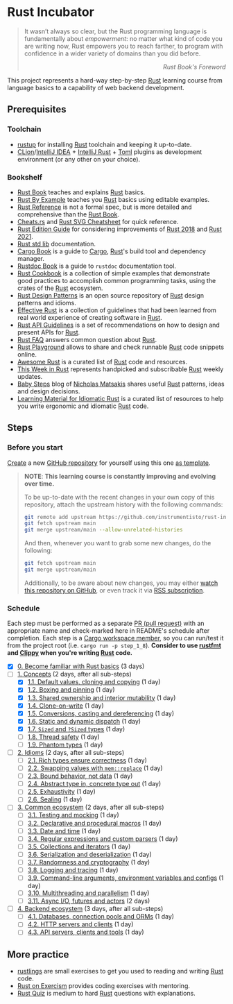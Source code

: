 Rust Incubator
==============

> It wasn’t always so clear, but the Rust programming language is fundamentally about _empowerment_: no matter what kind
> of code you are writing now, Rust empowers you to reach farther, to program with confidence in a wider variety of
> domains than you did before.
_<div align="right">Rust Book's Foreword</div>_

This project represents a hard-way step-by-step [Rust] learning course from language basics to a capability of web
backend development.

## Prerequisites

### Toolchain

- [rustup] for installing [Rust] toolchain and keeping it up-to-date.
- [CLion]/[IntelliJ IDEA] + [IntelliJ Rust] + [Toml][IntelliJ Toml] plugins as development environment (or any other on
  your choice).

### Bookshelf

- [Rust Book] teaches and explains [Rust] basics.
- [Rust By Example] teaches you [Rust] basics using editable examples.
- [Rust Reference] is not a formal spec, but is more detailed and comprehensive than the [Rust Book].
- [Cheats.rs] and [Rust SVG Cheatsheet] for quick reference.
- [Rust Edition Guide] for considering improvements of [Rust 2018] and [Rust 2021].
- [Rust std lib] documentation.
- [Cargo Book] is a guide to [Cargo], [Rust]'s build tool and dependency manager.
- [Rustdoc Book] is a guide to `rustdoc` documentation tool.
- [Rust Cookbook] is a collection of simple examples that demonstrate good practices to accomplish common programming
  tasks, using the crates of the [Rust] ecosystem.
- [Rust Design Patterns] is an open source repository of [Rust] design patterns and idioms.
- [Effective Rust] is a collection of guidelines that had been learned from real world experience of creating software
  in [Rust].
- [Rust API Guidelines] is a set of recommendations on how to design and present APIs for [Rust].
- [Rust FAQ] answers common question about [Rust].
- [Rust Playground] allows to share and check runnable [Rust] code snippets online.
- [Awesome Rust] is a curated list of [Rust] code and resources.
- [This Week in Rust] represents handpicked and subscribable [Rust] weekly updates.
- [Baby Steps] blog of [Nicholas Matsakis](https://github.com/nikomatsakis) shares useful [Rust] patterns, ideas and
  design decisions.
- [Learning Material for Idiomatic Rust] is a curated list of resources to help you write ergonomic and idiomatic [Rust]
  code.

## Steps

### Before you start

[Create][1] a new [GitHub repository] for yourself using this one [as template][11].

> __NOTE__: __This learning course is constantly improving and evolving over time.__
>
> To be up-to-date with the recent changes in your own copy of this repository, attach the upstream history with the
> following commands:
> ```bash
> git remote add upstream https://github.com/instrumentisto/rust-incubator.git
> git fetch upstream main
> git merge upstream/main --allow-unrelated-histories
> ```
> And then, whenever you want to grab some new changes, do the following:
> ```bash
> git fetch upstream main
> git merge upstream/main
> ```
> Additionally, to be aware about new changes, you may either [watch this repository on GitHub][2], or even track it
> via [RSS subscription].

### Schedule

Each step must be performed as a separate [PR (pull request)][PR] with an appropriate name and check-marked here in
README's schedule after completion. Each step is a [Cargo workspace member][13], so you can run/test it from the project
root (i.e. `cargo run -p step_1_8`). __Consider to use [rustfmt] and [Clippy] when you're writing [Rust] code.__

- [x] [0. Become familiar with Rust basics][Step 0] (3 days)
- [ ] [1. Concepts][Step 1] (2 days, after all sub-steps)
    - [x] [1.1. Default values, cloning and copying][Step 1.1] (1 day)
    - [x] [1.2. Boxing and pinning][Step 1.2] (1 day)
    - [x] [1.3. Shared ownership and interior mutability][Step 1.3] (1 day)
    - [x] [1.4. Clone-on-write][Step 1.4] (1 day)
    - [x] [1.5. Conversions, casting and dereferencing][Step 1.5] (1 day)
    - [x] [1.6. Static and dynamic dispatch][Step 1.6] (1 day)
    - [x] [1.7. `Sized` and `?Sized` types][Step 1.7] (1 day)
    - [ ] [1.8. Thread safety][Step 1.8] (1 day)
    - [ ] [1.9. Phantom types][Step 1.9] (1 day)
- [ ] [2. Idioms][Step 2] (2 days, after all sub-steps)
    - [ ] [2.1. Rich types ensure correctness][Step 2.1] (1 day)
    - [ ] [2.2. Swapping values with `mem::replace`][Step 2.2] (1 day)
    - [ ] [2.3. Bound behavior, not data][Step 2.3] (1 day)
    - [ ] [2.4. Abstract type in, concrete type out][Step 2.4] (1 day)
    - [ ] [2.5. Exhaustivity][Step 2.5] (1 day)
    - [ ] [2.6. Sealing][Step 2.6] (1 day)
- [ ] [3. Common ecosystem][Step 3] (2 days, after all sub-steps)
    - [ ] [3.1. Testing and mocking][Step 3.1] (1 day)
    - [ ] [3.2. Declarative and procedural macros][Step 3.2] (1 day)
    - [ ] [3.3. Date and time][Step 3.3] (1 day)
    - [ ] [3.4. Regular expressions and custom parsers][Step 3.4] (1 day)
    - [ ] [3.5. Collections and iterators][Step 3.5] (1 day)
    - [ ] [3.6. Serialization and deserialization][Step 3.6] (1 day)
    - [ ] [3.7. Randomness and cryptography][Step 3.7] (1 day)
    - [ ] [3.8. Logging and tracing][Step 3.8] (1 day)
    - [ ] [3.9. Command-line arguments, environment variables and configs][Step 3.9] (1 day)
    - [ ] [3.10. Multithreading and parallelism][Step 3.10] (1 day)
    - [ ] [3.11. Async I/O, futures and actors][Step 3.11] (2 days)
- [ ] [4. Backend ecosystem][Step 4] (3 days, after all sub-steps)
    - [ ] [4.1. Databases, connection pools and ORMs][Step 4.1] (1 day)
    - [ ] [4.2. HTTP servers and clients][Step 4.2] (1 day)
    - [ ] [4.3. API servers, clients and tools][Step 4.3] (1 day)

## More practice

- [rustlings] are small exercises to get you used to reading and writing [Rust] code.
- [Rust on Exercism] provides coding exercises with mentoring.
- [Rust Quiz] is medium to hard [Rust] questions with explanations.

[Step 0]: 0_basics

[Step 1]: 1_concepts

[Step 1.1]: 1_concepts/1_1_default_clone_copy

[Step 1.2]: 1_concepts/1_2_box_pin

[Step 1.3]: 1_concepts/1_3_rc_cell

[Step 1.4]: 1_concepts/1_4_cow

[Step 1.5]: 1_concepts/1_5_convert_cast_deref

[Step 1.6]: 1_concepts/1_6_dispatch

[Step 1.7]: 1_concepts/1_7_sized

[Step 1.8]: 1_concepts/1_8_thread_safety

[Step 1.9]: 1_concepts/1_9_phantom

[Step 2]: 2_idioms

[Step 2.1]: 2_idioms/2_1_type_safety

[Step 2.2]: 2_idioms/2_2_mem_replace

[Step 2.3]: 2_idioms/2_3_bound_impl

[Step 2.4]: 2_idioms/2_4_generic_in_type_out

[Step 2.5]: 2_idioms/2_5_exhaustivity

[Step 2.6]: 2_idioms/2_6_sealing

[Step 3]: 3_ecosystem

[Step 3.1]: 3_ecosystem/3_1_testing

[Step 3.2]: 3_ecosystem/3_2_macro

[Step 3.3]: 3_ecosystem/3_3_date_time

[Step 3.4]: 3_ecosystem/3_4_regex_parsing

[Step 3.5]: 3_ecosystem/3_5_collections

[Step 3.6]: 3_ecosystem/3_6_serde

[Step 3.7]: 3_ecosystem/3_7_rand_crypto

[Step 3.8]: 3_ecosystem/3_8_log

[Step 3.9]: 3_ecosystem/3_9_cmd_env_conf

[Step 3.10]: 3_ecosystem/3_10_threads

[Step 3.11]: 3_ecosystem/3_11_async

[Step 4]: 4_backend

[Step 4.1]: 4_backend/4_1_db

[Step 4.2]: 4_backend/4_2_http

[Step 4.3]: 4_backend/4_3_api

[Awesome Rust]: https://github.com/rust-unofficial/awesome-rust

[Baby Steps]: http://smallcultfollowing.com/babysteps

[Cargo]: https://github.com/rust-lang/cargo

[Cargo Book]: https://doc.rust-lang.org/cargo

[Cheats.rs]: https://cheats.rs

[CLion]: https://www.jetbrains.com/clion

[Clippy]: https://github.com/rust-lang/rust-clippy

[Effective Rust]: https://www.lurklurk.org/effective-rust

[GitHub repository]: https://help.github.com/articles/github-glossary/#repository

[IntelliJ IDEA]: https://www.jetbrains.com/idea

[IntelliJ Rust]: https://intellij-rust.github.io

[IntelliJ Toml]: https://plugins.jetbrains.com/plugin/8195-toml

[Learning Material for Idiomatic Rust]: https://corrode.dev/blog/idiomatic-rust-resources

[PR]: https://help.github.com/articles/github-glossary/#pull-request

[RSS subscription]: https://github.com/instrumentisto/rust-incubator/commits/main.atom

[Rust]: https://www.rust-lang.org

[Rust 2018]: https://doc.rust-lang.org/edition-guide/rust-2018/index.html

[Rust 2021]: https://doc.rust-lang.org/edition-guide/rust-2021/index.html

[Rust API Guidelines]: https://rust-lang.github.io/api-guidelines

[Rust Book]: https://doc.rust-lang.org/book

[Rust By Example]: https://doc.rust-lang.org/rust-by-example

[Rust Cookbook]: https://rust-lang-nursery.github.io/rust-cookbook

[Rust Design Patterns]: https://rust-unofficial.github.io/patterns

[Rust Edition Guide]: https://doc.rust-lang.org/edition-guide

[Rust FAQ]: https://prev.rust-lang.org/faq.html

[Rust on Exercism]: https://exercism.org/tracks/rust/exercises

[Rust Playground]: https://play.rust-lang.org

[Rust Quiz]: https://github.com/dtolnay/rust-quiz

[Rust Reference]: https://doc.rust-lang.org/reference

[Rust std lib]: https://doc.rust-lang.org/std

[Rust SVG Cheatsheet]: https://www.breakdown-notes.com/make/load/rust_cs_canvas/true

[Rustdoc Book]: https://doc.rust-lang.org/rustdoc

[rustfmt]: https://github.com/rust-lang/rustfmt

[rustlings]: https://rustlings.cool

[rustup]: https://rustup.rs

[This Week in Rust]: https://this-week-in-rust.org

[1]: https://github.com/instrumentisto/rust-incubator/generate

[2]: https://github.com/instrumentisto/rust-incubator/subscription

[11]: https://help.github.com/en/articles/creating-a-repository-from-a-template

[13]: https://doc.rust-lang.org/book/ch14-03-cargo-workspaces.html
